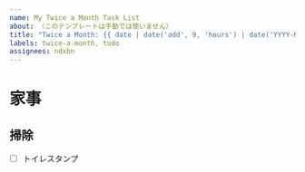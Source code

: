 ```yaml
---
name: My Twice a Month Task List
about: （このテンプレートは手動では使いません）
title: "Twice a Month: {{ date | date('add', 9, 'hours') | date('YYYY-MM-DD') }}"
labels: twice-a-month, todo
assignees: ndxbn
---
```


# 家事

## 掃除

- [ ] トイレスタンプ
